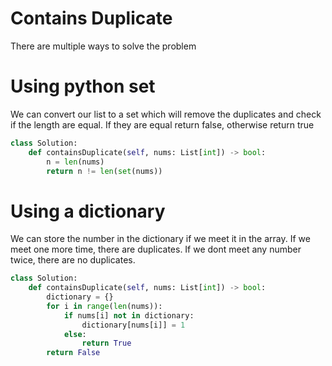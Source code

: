 # Contains Duplicate
There are multiple ways to solve the problem
# Using python set
We can convert our list to a set which will remove the duplicates and check if the length are equal. If they are equal return false, otherwise return true
```python
class Solution:
    def containsDuplicate(self, nums: List[int]) -> bool:
        n = len(nums)
        return n != len(set(nums))
```
# Using a dictionary
We can store the number in the dictionary if we meet it in the array. If we meet one more time, there are duplicates. If we dont meet any number twice, there are no duplicates.
```python
class Solution:
    def containsDuplicate(self, nums: List[int]) -> bool:
        dictionary = {}
        for i in range(len(nums)):
            if nums[i] not in dictionary:
                dictionary[nums[i]] = 1
            else:
                return True
        return False
```
